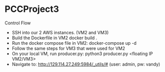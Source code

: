 # PCCProject3

Control Flow
* SSH into our 2 AWS instances. (VM2 and VM3)
* Build the Dockerfile in VM2 
    docker build .
* Run the docker compose file in VM2:
    docker-compose up -d
* Follow the same steps for VM3 that were used for VM2
* On your local VM, run producer.py:
    python3 producer.py <floating IP VM2/VM3>
* Navigate to: http://129.114.27.249:5984/_utils/# (user: admin, pw: vandy)
